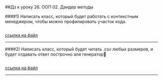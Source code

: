 ##Дз к уроку 26. ООП 02. Дандер методы

####1) Написать класс, который будет работать с контекстным менеджером, чтобы можно профилировать участок кода.


```python


```


[ссылка на файл](/task_01/lsn_26_task_01.py)


-------


####2) Написать класс, который будет читать .csv любых размеров, и будет отдавать ответ построчно аля генератор🤔



```python


```


[ссылка на файл](/task_02/lsn_26_task_02.py)


-------
